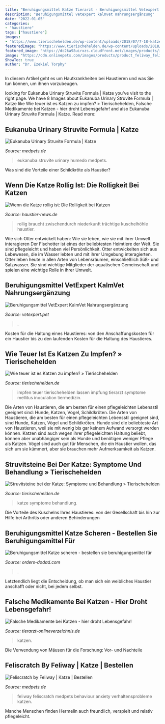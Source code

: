 ```yaml
---
title: "Beruhigungsmittel Katze Tierarzt - Beruhigungsmittel Vetexpert Kalmvet Nahrungsergänzung"
description: "Beruhigungsmittel vetexpert kalmvet nahrungsergänzung"
date: "2022-01-05"
categories:
- "haustiere"
tags: ["haustiere"]
images:
- "https://www.tierischehelden.de/wp-content/uploads/2018/07/7-18-katze-impfen-e1530770223847-1068x712.jpg"
featuredImage: "https://www.tierischehelden.de/wp-content/uploads/2018/11/blasensteine-katze-300x203.jpg"
featured_image: "https://dc2ka98uirxzs.cloudfront.net/images/products/informatie_over_eukanuba_urinary_struvite_formula_cat_bestellen_medpets_nl_3_1332929868_3483.jpg"
image: "https://cdn.onlinepets.com/images/products/product_feliway_feliscratch_medpets_4_1486990630_83270.jpg"
ShowToc: true
author: "Dr. Ezekiel Torphy"
---
```



In diesem Artikel geht es um Hautkrankheiten bei Haustieren und was Sie tun können, um ihnen vorzubeugen.

	

		
looking for Eukanuba Urinary Struvite Formula | Katze you've visit to the right page. We have 8 Images about Eukanuba Urinary Struvite Formula | Katze like Wie teuer ist es Katzen zu impfen? » Tierischehelden, Falsche Medikamente bei Katzen - hier droht Lebensgefahr! and also Eukanuba Urinary Struvite Formula | Katze. Read more:
		
    
## Eukanuba Urinary Struvite Formula | Katze

<img loading=lazy src="https://dc2ka98uirxzs.cloudfront.net/images/products/informatie_over_eukanuba_urinary_struvite_formula_cat_bestellen_medpets_nl_3_1332929868_3483.jpg" onerror="this.onerror=null;this.src='https://tse1.mm.bing.net/th?id=OIP.Xyz2g_JztD7qfQUvV38kJQD6D6&amp;pid=15.1';" alt="Eukanuba Urinary Struvite Formula | Katze">

_Source: medpets.de_

>eukanuba struvite urinary humedo medpets. 

	

Was sind die Vorteile einer Schildkröte als Haustier?

    
## Wenn Die Katze Rollig Ist: Die Rolligkeit Bei Katzen

<img loading=lazy src="https://www.haustier-news.de/wp-content/uploads/2017/02/Katze-traechtig-Wurfbereich-1024x636.jpg" onerror="this.onerror=null;this.src='https://tse3.mm.bing.net/th?id=OIP.XTkbK7g3yBrGiK4uYpSnLwHaEm&amp;pid=15.1';" alt="Wenn die Katze rollig ist: Die Rolligkeit bei Katzen">

_Source: haustier-news.de_

>rollig braucht zwischendurch niederkunft trächtige kuschelhöhle haustier. 

	

Wie sich Otter entwickelt haben: Wie sie leben, wie sie mit ihrer Umwelt interagieren
Der Fischotter ist eines der beliebtesten Heimtiere der Welt. Sie sind pflegeleicht und haben viel Persönlichkeit. Otter entwickelten sich aus Lebewesen, die im Wasser lebten und mit ihrer Umgebung interagierten. Otter leben heute in allen Arten von Lebensräumen, einschließlich Süß- und Salzwasser. Sie sind wichtige Mitglieder der aquatischen Gemeinschaft und spielen eine wichtige Rolle in ihrer Umwelt.

    
## Beruhigungsmittel VetExpert KalmVet Nahrungsergänzung

<img loading=lazy src="https://www.vetexpert.pet/wp-content/uploads/Nahrungsergaenzung-KalmVet-Beruhigung-Anti-Stress-Twist-Off-600x600.jpg" onerror="this.onerror=null;this.src='https://tse1.mm.bing.net/th?id=OIP.0SnXdM5rSSWyMXJYXUQH4AHaHa&amp;pid=15.1';" alt="Beruhigungsmittel VetExpert KalmVet Nahrungsergänzung">

_Source: vetexpert.pet_

>. 

	

Kosten für die Haltung eines Haustieres: von den Anschaffungskosten für ein Haustier bis zu den laufenden Kosten für die Haltung des Haustieres.

    
## Wie Teuer Ist Es Katzen Zu Impfen? » Tierischehelden

<img loading=lazy src="https://www.tierischehelden.de/wp-content/uploads/2018/07/7-18-katze-impfen-e1530770223847-1068x712.jpg" onerror="this.onerror=null;this.src='https://tse3.mm.bing.net/th?id=OIP.VT_zR4y7_SnDFyqPBP9j0gHaE8&amp;pid=15.1';" alt="Wie teuer ist es Katzen zu impfen? » Tierischehelden">

_Source: tierischehelden.de_

>impfen teuer tierischehelden lassen impfung tierarzt symptome mellitus inoculation tiermedizin. 

	

Die Arten von Haustieren, die am besten für einen pflegeleichten Lebensstil geeignet sind: Hunde, Katzen, Vögel, Schildkröten.
Die Arten von Haustieren, die am besten für einen pflegeleichten Lebensstil geeignet sind, sind Hunde, Katzen, Vögel und Schildkröten. Hunde sind die beliebteste Art von Haustieren, weil sie mit wenig bis gar keinem Aufwand versorgt werden können. Katzen sind auch wegen ihrer pflegeleichten Haltung beliebt, können aber unabhängiger sein als Hunde und benötigen weniger Pflege als Katzen. Vögel sind auch gut für Menschen, die ein Haustier wollen, das sich um sie kümmert, aber sie brauchen mehr Aufmerksamkeit als Katzen.

    
## Struvitsteine Bei Der Katze: Symptome Und Behandlung » Tierischehelden

<img loading=lazy src="https://www.tierischehelden.de/wp-content/uploads/2018/11/blasensteine-katze-300x203.jpg" onerror="this.onerror=null;this.src='https://tse3.mm.bing.net/th?id=OIP.8HNVZotbB64TM-TOxjPQCwAAAA&amp;pid=15.1';" alt="Struvitsteine bei der Katze: Symptome und Behandlung » Tierischehelden">

_Source: tierischehelden.de_

>katze symptome behandlung. 

	

Die Vorteile des Kuschelns Ihres Haustieres: von der Gesellschaft bis hin zur Hilfe bei Arthritis oder anderen Behinderungen

    
## Beruhigungsmittel Katze Scheren - Bestellen Sie Beruhigungsmittel Für

<img loading=lazy src="https://orders-dodad.com/sncg/E9sEm3f_zQ0iM8lKz1RzvwHaHa.jpg" onerror="this.onerror=null;this.src='https://tse4.mm.bing.net/th?id=OIP.sJVQmoXnYc-O4uxvVIaU6AAAAA&amp;pid=15.1';" alt="Beruhigungsmittel Katze scheren - bestellen sie beruhigungsmittel für">

_Source: orders-dodad.com_

>. 

	

Letztendlich liegt die Entscheidung, ob man sich ein weibliches Haustier anschafft oder nicht, bei jedem selbst.

    
## Falsche Medikamente Bei Katzen - Hier Droht Lebensgefahr!

<img loading=lazy src="https://www.tierarzt-onlineverzeichnis.de/blog/wp-content/uploads/2019/02/katze-stethoskop.jpg" onerror="this.onerror=null;this.src='https://tse4.mm.bing.net/th?id=OIP.pbQ8g-cT-tZltavS3ZCkJgHaE8&amp;pid=15.1';" alt="Falsche Medikamente bei Katzen - hier droht Lebensgefahr!">

_Source: tierarzt-onlineverzeichnis.de_

>katzen. 

	

Die Verwendung von Mäusen für die Forschung: Vor- und Nachteile

    
## Feliscratch By Feliway | Katze | Bestellen

<img loading=lazy src="https://cdn.onlinepets.com/images/products/product_feliway_feliscratch_medpets_4_1486990630_83270.jpg" onerror="this.onerror=null;this.src='https://tse1.mm.bing.net/th?id=OIP.VTfZJa50GZPV0sj_PYqtoAHaHa&amp;pid=15.1';" alt="Feliscratch by Feliway | Katze | Bestellen">

_Source: medpets.de_

>feliway feliscratch medpets behaviour anxiety verhaltensprobleme katzen. 

	

Manche Menschen finden Hermelin auch freundlich, verspielt und relativ pflegeleicht.

